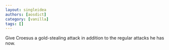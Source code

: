```yaml
---
layout: singleidea
authors: [aosdict]
category: [vanilla]
tags: []
---
```

Give Croesus a gold-stealing attack in addition to the regular attacks he has now.
